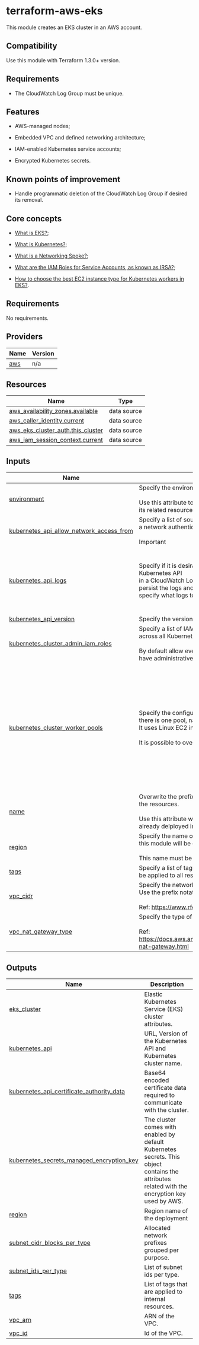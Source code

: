 <!-- BEGIN_TF_DOCS -->
# terraform-aws-eks

This module creates an EKS cluster in an AWS account.

## Compatibility

Use this module with Terraform 1.3.0+ version.

## Requirements

* The CloudWatch Log Group must be unique.

## Features

* AWS-managed nodes;

* Embedded VPC and defined networking architecture;

* IAM-enabled Kubernetes service accounts;

* Encrypted Kubernetes secrets.

## Known points of improvement

* Handle programmatic deletion of the CloudWatch Log Group if desired its removal.

## Core concepts

* [What is EKS?](https://docs.aws.amazon.com/eks/index.html);

* [What is Kubernetes?](https://kubernetes.io/docs/home/);

* [What is a Networking Spoke?](https://learn.microsoft.com/en-us/azure/cloud-adoption-framework/ready/azure-best-practices/hub-spoke-network-topology);

* [What are the IAM Roles for Service Accounts, as known as IRSA?](https://docs.aws.amazon.com/emr/latest/EMR-on-EKS-DevelopmentGuide/setting-up-enable-IAM.html);

* [How to choose the best EC2 instance type for Kubernetes workers in EKS?](https://docs.aws.amazon.com/eks/latest/userguide/choosing-instance-type.html).

## Requirements

No requirements.
## Providers

| Name | Version |
|------|---------|
| <a name="provider_aws"></a> [aws](#provider\_aws) | n/a |
## Resources

| Name | Type |
|------|------|
| [aws_availability_zones.available](https://registry.terraform.io/providers/hashicorp/aws/latest/docs/data-sources/availability_zones) | data source |
| [aws_caller_identity.current](https://registry.terraform.io/providers/hashicorp/aws/latest/docs/data-sources/caller_identity) | data source |
| [aws_eks_cluster_auth.this_cluster](https://registry.terraform.io/providers/hashicorp/aws/latest/docs/data-sources/eks_cluster_auth) | data source |
| [aws_iam_session_context.current](https://registry.terraform.io/providers/hashicorp/aws/latest/docs/data-sources/iam_session_context) | data source |
## Inputs

| Name | Description | Type | Default | Required |
|------|-------------|------|---------|:--------:|
| <a name="input_environment"></a> [environment](#input\_environment) | Specify the environment name.<br><br>Use this attribute to give meaning to the EKS cluster and its related resources. | `string` | `"try-out"` | no |
| <a name="input_kubernetes_api_allow_network_access_from"></a> [kubernetes\_api\_allow\_network\_access\_from](#input\_kubernetes\_api\_allow\_network\_access\_from) | Specify a list of source IPv4 addresses that can initiate<br>a network authentication with the Kubernetes API.<br><br>Important | `list(string)` | <pre>[<br>  "0.0.0.0/0"<br>]</pre> | no |
| <a name="input_kubernetes_api_logs"></a> [kubernetes\_api\_logs](#input\_kubernetes\_api\_logs) | Specify if it is desirable to persist the logs of the Kubernetes API<br>in a CloudWatch Log Group. Define for how long to persist the logs and also<br>specify what logs to persist. | <pre>object({<br>    create_cloudwatch_log_group            = bool<br>    cloudwatch_log_group_retention_in_days = number<br>    cluster_enabled_log_types              = list(string)<br>  })</pre> | <pre>{<br>  "cloudwatch_log_group_retention_in_days": 14,<br>  "cluster_enabled_log_types": [<br>    "audit",<br>    "api"<br>  ],<br>  "create_cloudwatch_log_group": true<br>}</pre> | no |
| <a name="input_kubernetes_api_version"></a> [kubernetes\_api\_version](#input\_kubernetes\_api\_version) | Specify the version of the Kubernetes API. | `string` | `"1.23"` | no |
| <a name="input_kubernetes_cluster_admin_iam_roles"></a> [kubernetes\_cluster\_admin\_iam\_roles](#input\_kubernetes\_cluster\_admin\_iam\_roles) | Specify a list of IAM roles that will administer the cluster across all Kubernetes namespaces.<br><br>By default allow every engineer in the AWS account to have administrative access to the cluster. | `list(string)` | <pre>[<br>  "*"<br>]</pre> | no |
| <a name="input_kubernetes_cluster_worker_pools"></a> [kubernetes\_cluster\_worker\_pools](#input\_kubernetes\_cluster\_worker\_pools) | Specify the configuration for the worker pools. By default there is one pool, named blue.<br>It uses Linux EC2 instances. The capacity is `spot`.<br><br>It is possible to overwrite the default pool as well. | `any` | <pre>{<br>  "blue": {<br>    "capacity_type": "ON_DEMAND",<br>    "desired_size": 3,<br>    "instance_types": [<br>      "t3a.2xlarge"<br>    ],<br>    "labels": {<br>      "pool-color": "blue"<br>    },<br>    "max_size": 6,<br>    "min_size": 3,<br>    "update_config": {<br>      "max_unavailable_percentage": 50<br>    }<br>  }<br>}</pre> | no |
| <a name="input_name"></a> [name](#input\_name) | Overwrite the prefix name that is used internally to name the resources.<br><br>Use this attribute when and only when this module was already delployed in the desired AWS account. | `string` | `"kube"` | no |
| <a name="input_region"></a> [region](#input\_region) | Specify the name of the location where the resources of this module will be created.<br><br>This name must be a valid AWS region name. | `string` | `"eu-west-1"` | no |
| <a name="input_tags"></a> [tags](#input\_tags) | Specify a list of tags as key/value pairs. These tags will be applied to all resources created by this module. | `map(any)` | `{}` | no |
| <a name="input_vpc_cidr"></a> [vpc\_cidr](#input\_vpc\_cidr) | Specify the networking set of addresses for Kubernetes. Use the prefix notation.<br><br>Ref: https://www.rfc-editor.org/rfc/rfc4632#section-3.1 | `string` | `"10.0.0.0/16"` | no |
| <a name="input_vpc_nat_gateway_type"></a> [vpc\_nat\_gateway\_type](#input\_vpc\_nat\_gateway\_type) | Specify the type of the NAT Gateway.<br><br>Ref: https://docs.aws.amazon.com/vpc/latest/userguide/vpc-nat-gateway.html | `string` | `"one_nat_gateway_per_az"` | no |
## Outputs

| Name | Description |
|------|-------------|
| <a name="output_eks_cluster"></a> [eks\_cluster](#output\_eks\_cluster) | Elastic Kubernetes Service (EKS) cluster attributes. |
| <a name="output_kubernetes_api"></a> [kubernetes\_api](#output\_kubernetes\_api) | URL, Version of the Kubernetes API and Kubernetes cluster name. |
| <a name="output_kubernetes_api_certificate_authority_data"></a> [kubernetes\_api\_certificate\_authority\_data](#output\_kubernetes\_api\_certificate\_authority\_data) | Base64 encoded certificate data required to communicate with the cluster. |
| <a name="output_kubernetes_secrets_managed_encryption_key"></a> [kubernetes\_secrets\_managed\_encryption\_key](#output\_kubernetes\_secrets\_managed\_encryption\_key) | The cluster comes with enabled by default Kubernetes secrets. This object<br>    contains the attributes related with the encryption key used by AWS. |
| <a name="output_region"></a> [region](#output\_region) | Region name of the deployment |
| <a name="output_subnet_cidr_blocks_per_type"></a> [subnet\_cidr\_blocks\_per\_type](#output\_subnet\_cidr\_blocks\_per\_type) | Allocated network prefixes grouped per purpose. |
| <a name="output_subnet_ids_per_type"></a> [subnet\_ids\_per\_type](#output\_subnet\_ids\_per\_type) | List of subnet ids per type. |
| <a name="output_tags"></a> [tags](#output\_tags) | List of tags that are applied to internal resources. |
| <a name="output_vpc_arn"></a> [vpc\_arn](#output\_vpc\_arn) | ARN of the VPC. |
| <a name="output_vpc_id"></a> [vpc\_id](#output\_vpc\_id) | Id of the VPC. |
<!-- END_TF_DOCS -->